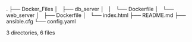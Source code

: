 .
├── Docker_Files
│   ├── db_server
│   │   └── Dockerfile
│   └── web_server
│       ├── Dockerfile
│       └── index.html
├── README.md
├── ansible.cfg
└── config.yaml

3 directories, 6 files
